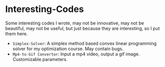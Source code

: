 # Interesting-Codes

Some interesting codes I wrote, may not be innovative, may not be beautiful, may not be useful, but just because they are interesting, so I put them here.

+ `Simplex-Solver`: A simplex method based convex linear programming solver for my optimization course. May contain bugs.
+ `Mp4-to-Gif Convertor`: Input a mp4 video, output a gif image. Customizable parameters. 

